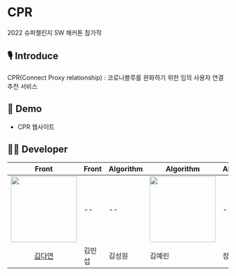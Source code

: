 # CPR
2022 슈퍼챌린지 SW 해커톤 참가작

## 🎙️ **Introduce**
CPR(Connect Proxy relationship) : 코로나블루를 완화하기 위한 임의 사용자 연결 추천 서비스

## 📢 **Demo**
- CPR 웹사이트

## 👩‍💻 **Developer**
|Front|Front|Algorithm|Algorithm|Algorithm|
|--|--|--|--|--|
|<img src="https://avatars.githubusercontent.com/u/96629346?v=4"  width="150" height="150"/>|--|--|<img src="https://user-images.githubusercontent.com/97957438/149934844-3d94fb3d-e29d-4550-a61d-ff9be35667de.png"  width="150" height="150">|--|
|<CENTER>[김다연](https://github.com/nae-room)</CENTER>|김민섭|김성원|김예린|장찬영|
